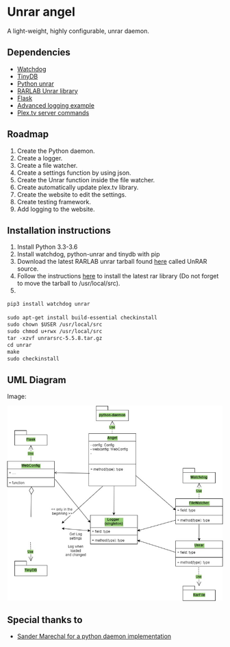 # Unrar angel
A light-weight, highly configurable, unrar daemon.

## Dependencies
- [Watchdog](https://pypi.python.org/pypi/watchdog "Watchdog")
- [TinyDB](http://tinydb.readthedocs.io/en/latest/ "TinyDB")
- [Python unrar](https://github.com/matiasb/python-unrar "rarfile")
- [RARLAB Unrar library](http://www.rarlab.com/rar_add.htm "RARLAB")
- [Flask](http://flask.pocoo.org/ "Flask")
- [Advanced logging example](https://docs.python.org/2/howto/logging.html#configuring-logging "Advanced logging example")
- [Plex.tv server commands](https://support.plex.tv/hc/en-us/articles/201638786-Plex-Media-Server-URL-Commands?mobile_site=true "Plex.tv server commands")

## Roadmap
1. Create the Python daemon.
2. Create a logger.
3. Create a file watcher.
4. Create a settings function by using json.
5. Create the Unrar function inside the file watcher.
6. Create automatically update plex.tv library.
7. Create the website to edit the settings.
8. Create testing framework.
9. Add logging to the website.

## Installation instructions
1. Install Python 3.3-3.6
2. Install watchdog, python-unrar and tinydb with pip
3. Download the latest RARLAB unrar tarball found
[here](http://www.rarlab.com/rar_add.htm "RARLAB library")
called UnRAR source.
4. Follow the instructions
[here](https://help.ubuntu.com/community/CompilingEasyHowTo "Install unrar lib")
to install the latest rar library (Do not forget to move the tarball to /usr/local/src).
5.


```linux
pip3 install watchdog unrar

sudo apt-get install build-essential checkinstall
sudo chown $USER /usr/local/src
sudo chmod u+rwx /usr/local/src
tar -xzvf unrarsrc-5.5.8.tar.gz
cd unrar
make
sudo checkinstall
```

## UML Diagram
Image:

![alt text](doc/Unrar-angel-diagram.jpg "UML Diagram")


## Special thanks to
- [Sander Marechal for a python daemon implementation](https://gist.github.com/andreif/cbb71b0498589dac93cb "Daemon implementation")
